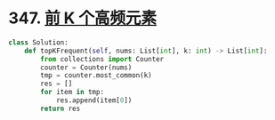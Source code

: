 # 347. [前 K 个高频元素](https://leetcode-cn.com/problems/top-k-frequent-elements/)

```python
class Solution:
    def topKFrequent(self, nums: List[int], k: int) -> List[int]:
        from collections import Counter
        counter = Counter(nums)
        tmp = counter.most_common(k)
        res = []
        for item in tmp:
            res.append(item[0])
        return res
```

